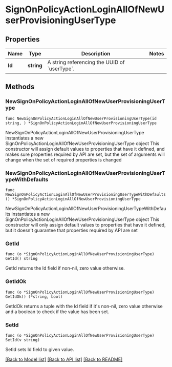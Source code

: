 # SignOnPolicyActionLoginAllOfNewUserProvisioningUserType

## Properties

Name | Type | Description | Notes
------------ | ------------- | ------------- | -------------
**Id** | **string** | A string referencing the UUID of &#x60;userType&#x60;. | 

## Methods

### NewSignOnPolicyActionLoginAllOfNewUserProvisioningUserType

`func NewSignOnPolicyActionLoginAllOfNewUserProvisioningUserType(id string, ) *SignOnPolicyActionLoginAllOfNewUserProvisioningUserType`

NewSignOnPolicyActionLoginAllOfNewUserProvisioningUserType instantiates a new SignOnPolicyActionLoginAllOfNewUserProvisioningUserType object
This constructor will assign default values to properties that have it defined,
and makes sure properties required by API are set, but the set of arguments
will change when the set of required properties is changed

### NewSignOnPolicyActionLoginAllOfNewUserProvisioningUserTypeWithDefaults

`func NewSignOnPolicyActionLoginAllOfNewUserProvisioningUserTypeWithDefaults() *SignOnPolicyActionLoginAllOfNewUserProvisioningUserType`

NewSignOnPolicyActionLoginAllOfNewUserProvisioningUserTypeWithDefaults instantiates a new SignOnPolicyActionLoginAllOfNewUserProvisioningUserType object
This constructor will only assign default values to properties that have it defined,
but it doesn't guarantee that properties required by API are set

### GetId

`func (o *SignOnPolicyActionLoginAllOfNewUserProvisioningUserType) GetId() string`

GetId returns the Id field if non-nil, zero value otherwise.

### GetIdOk

`func (o *SignOnPolicyActionLoginAllOfNewUserProvisioningUserType) GetIdOk() (*string, bool)`

GetIdOk returns a tuple with the Id field if it's non-nil, zero value otherwise
and a boolean to check if the value has been set.

### SetId

`func (o *SignOnPolicyActionLoginAllOfNewUserProvisioningUserType) SetId(v string)`

SetId sets Id field to given value.



[[Back to Model list]](../README.md#documentation-for-models) [[Back to API list]](../README.md#documentation-for-api-endpoints) [[Back to README]](../README.md)


